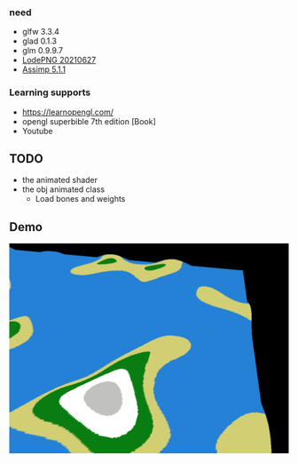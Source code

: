### need 
- glfw 3.3.4
- glad 0.1.3
- glm 0.9.9.7
- [LodePNG 20210627](https://github.com/lvandeve/lodepng)
- [Assimp 5.1.1](https://github.com/assimp/assimp/releases/tag/v5.1.1)

### Learning supports
- https://learnopengl.com/
- opengl superbible 7th edition [Book]
- Youtube

## TODO
- the animated shader
- the obj animated class
    - Load bones and weights

## Demo
![spinnig clock](./readme_res/demo.gif)